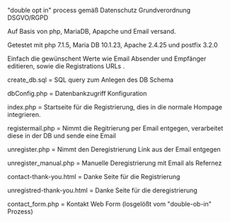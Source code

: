 "double opt in" process
gemäß Datenschutz Grundverordnung DSGVO/RGPD

Auf Basis von php, MariaDB, Apapche und Email versand.

Getestet mit php 7.1.5, Maria DB 10.1.23, Apache 2.4.25 und postfix 3.2.0

Einfach die gewünschent Werte wie Email Absender und Empfänger editieren, sowie
die Registrations URLs .

create_db.sql = SQL query zum Anlegen des DB Schema

dbConfig.php = Datenbankzugriff Konfiguration

index.php = Startseite für die Registrierung, dies in die normale Hompage integrieren.

registermail.php = Nimmt die Regitrierung per Email entgegen, verarbeitet diese in der DB und sende eine Email

unregister.php = Nimmt den Deregistrierung Link aus der Email entgegen

unregister_manual.php = Manuelle Deregistrierung mit Email als Refernez

contact-thank-you.html = Danke Seite für die Registrierung

unregistred-thank-you.html = Danke Seite für die deregistrierung

contact_form.php = Kontakt Web Form (losgelößt vom "double-ob-in" Prozess)
